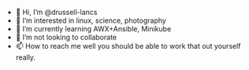 - 👋 Hi, I’m @drussell-lancs
- 👀 I’m interested in linux, science, photography
- 🌱 I’m currently learning AWX+Ansible, Minikube
- 💞️ I’m not looking to collaborate
- 📫 How to reach me well you should be able to work that out yourself really.

<!---
drussell-lancs/drussell-lancs is a ✨ special ✨ repository because its `README.md` (this file) appears on your GitHub profile.
You can click the Preview link to take a look at your changes.
--->
